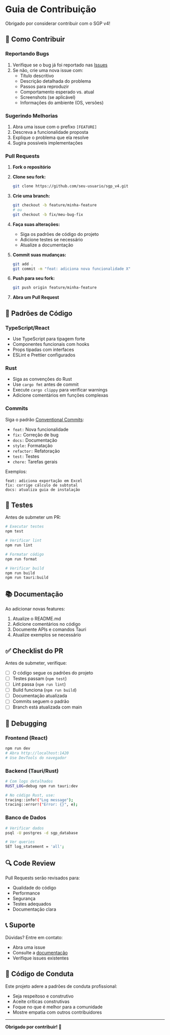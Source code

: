 # Guia de Contribuição

Obrigado por considerar contribuir com o SGP v4! 

## 🤝 Como Contribuir

### Reportando Bugs

1. Verifique se o bug já foi reportado nas [Issues](../../issues)
2. Se não, crie uma nova issue com:
   - Título descritivo
   - Descrição detalhada do problema
   - Passos para reproduzir
   - Comportamento esperado vs. atual
   - Screenshots (se aplicável)
   - Informações do ambiente (OS, versões)

### Sugerindo Melhorias

1. Abra uma issue com o prefixo `[FEATURE]`
2. Descreva a funcionalidade proposta
3. Explique o problema que ela resolve
4. Sugira possíveis implementações

### Pull Requests

1. **Fork o repositório**
2. **Clone seu fork:**
   ```bash
   git clone https://github.com/seu-usuario/sgp_v4.git
   ```

3. **Crie uma branch:**
   ```bash
   git checkout -b feature/minha-feature
   # ou
   git checkout -b fix/meu-bug-fix
   ```

4. **Faça suas alterações:**
   - Siga os padrões de código do projeto
   - Adicione testes se necessário
   - Atualize a documentação

5. **Commit suas mudanças:**
   ```bash
   git add .
   git commit -m "feat: adiciona nova funcionalidade X"
   ```

6. **Push para seu fork:**
   ```bash
   git push origin feature/minha-feature
   ```

7. **Abra um Pull Request**

## 📝 Padrões de Código

### TypeScript/React

- Use TypeScript para tipagem forte
- Componentes funcionais com hooks
- Props tipadas com interfaces
- ESLint e Prettier configurados

### Rust

- Siga as convenções do Rust
- Use `cargo fmt` antes de commit
- Execute `cargo clippy` para verificar warnings
- Adicione comentários em funções complexas

### Commits

Siga o padrão [Conventional Commits](https://www.conventionalcommits.org/):

- `feat:` Nova funcionalidade
- `fix:` Correção de bug
- `docs:` Documentação
- `style:` Formatação
- `refactor:` Refatoração
- `test:` Testes
- `chore:` Tarefas gerais

Exemplos:
```
feat: adiciona exportação em Excel
fix: corrige cálculo de subtotal
docs: atualiza guia de instalação
```

## 🧪 Testes

Antes de submeter um PR:

```bash
# Executar testes
npm test

# Verificar lint
npm run lint

# Formatar código
npm run format

# Verificar build
npm run build
npm run tauri:build
```

## 📚 Documentação

Ao adicionar novas features:

1. Atualize o README.md
2. Adicione comentários no código
3. Documente APIs e comandos Tauri
4. Atualize exemplos se necessário

## ✅ Checklist do PR

Antes de submeter, verifique:

- [ ] O código segue os padrões do projeto
- [ ] Testes passam (`npm test`)
- [ ] Lint passa (`npm run lint`)
- [ ] Build funciona (`npm run build`)
- [ ] Documentação atualizada
- [ ] Commits seguem o padrão
- [ ] Branch está atualizada com main

## 🐛 Debugging

### Frontend (React)

```bash
npm run dev
# Abra http://localhost:1420
# Use DevTools do navegador
```

### Backend (Tauri/Rust)

```bash
# Com logs detalhados
RUST_LOG=debug npm run tauri:dev

# No código Rust, use:
tracing::info!("Log message");
tracing::error!("Error: {}", e);
```

### Banco de Dados

```bash
# Verificar dados
psql -U postgres -d sgp_database

# Ver queries
SET log_statement = 'all';
```

## 🔍 Code Review

Pull Requests serão revisados para:

- Qualidade do código
- Performance
- Segurança
- Testes adequados
- Documentação clara

## 📞 Suporte

Dúvidas? Entre em contato:

- Abra uma issue
- Consulte a [documentação](README.md)
- Verifique issues existentes

## 📜 Código de Conduta

Este projeto adere a padrões de conduta profissional:

- Seja respeitoso e construtivo
- Aceite críticas construtivas
- Foque no que é melhor para a comunidade
- Mostre empatia com outros contribuidores

---

**Obrigado por contribuir! 🎉**



